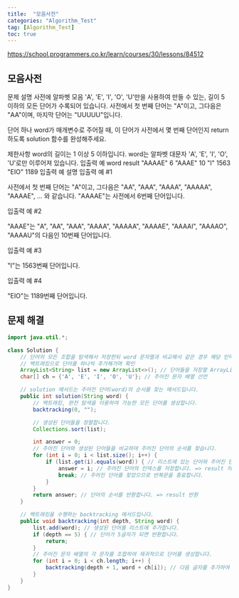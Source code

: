 ```yaml
---
title:  "모음사전"
categories: "Algorithm_Test"
tag: [Algorithm_Test]
toc: true
---
```


https://school.programmers.co.kr/learn/courses/30/lessons/84512

## 모음사전
문제 설명
사전에 알파벳 모음 'A', 'E', 'I', 'O', 'U'만을 사용하여 만들 수 있는, 길이 5 이하의 모든 단어가 수록되어 있습니다. 사전에서 첫 번째 단어는 "A"이고, 그다음은 "AA"이며, 마지막 단어는 "UUUUU"입니다.

단어 하나 word가 매개변수로 주어질 때, 이 단어가 사전에서 몇 번째 단어인지 return 하도록 solution 함수를 완성해주세요.

제한사항
word의 길이는 1 이상 5 이하입니다.
word는 알파벳 대문자 'A', 'E', 'I', 'O', 'U'로만 이루어져 있습니다.
입출력 예
word	result
"AAAAE"	6
"AAAE"	10
"I"	1563
"EIO"	1189
입출력 예 설명
입출력 예 #1

사전에서 첫 번째 단어는 "A"이고, 그다음은 "AA", "AAA", "AAAA", "AAAAA", "AAAAE", ... 와 같습니다. "AAAAE"는 사전에서 6번째 단어입니다.

입출력 예 #2

"AAAE"는 "A", "AA", "AAA", "AAAA", "AAAAA", "AAAAE", "AAAAI", "AAAAO", "AAAAU"의 다음인 10번째 단어입니다.

입출력 예 #3

"I"는 1563번째 단어입니다.

입출력 예 #4

"EIO"는 1189번째 단어입니다.

## 문제 해결
```java
import java.util.*;

class Solution {
    // 단어의 모든 조합을 탐색해서 저장한뒤 word 문자열과 비교해서 같은 경우 해당 인덱스 반환
    // 백트래킹으로 단어를 하나씩 추가해가며 확인
    ArrayList<String> list = new ArrayList<>(); // 단어들을 저장할 ArrayList 선언
    char[] ch = {'A', 'E', 'I', 'O', 'U'}; // 주어진 문자 배열 선언

    // solution 메서드는 주어진 단어(word)의 순서를 찾는 메서드입니다.
    public int solution(String word) {
        // 백트래킹, 완전 탐색을 이용하여 가능한 모든 단어를 생성합니다.
        backtracking(0, "");

        // 생성된 단어들을 정렬합니다.
        Collections.sort(list);

        int answer = 0;
        // 주어진 단어와 생성된 단어들을 비교하여 주어진 단어의 순서를 찾습니다.
        for (int i = 0; i < list.size(); i++) {
            if (list.get(i).equals(word)) { // 리스트에 있는 단어와 주어진 단어를 비교합니다. => 같으면 찾은 것
                answer = i; // 주어진 단어의 인덱스를 저장합니다. => result 저장
                break; // 주어진 단어를 찾았으므로 반복문을 종료합니다.
            }
        }
        return answer; // 단어의 순서를 반환합니다. => result 반환
    }

    // 백트래킹을 수행하는 backtracking 메서드입니다.
    public void backtracking(int depth, String word) {
        list.add(word); // 생성된 단어를 리스트에 추가합니다.
        if (depth == 5) { // 단어가 5글자가 되면 반환합니다.
            return;
        }
        // 주어진 문자 배열의 각 문자를 조합하여 재귀적으로 단어를 생성합니다.
        for (int i = 0; i < ch.length; i++) {
            backtracking(depth + 1, word + ch[i]); // 다음 글자를 추가하여 재귀 호출합니다. 호출 결과는 A, AA, AAA, AAAA, AAAAA, AAAAE... 로 진행
        }
    }
}

```